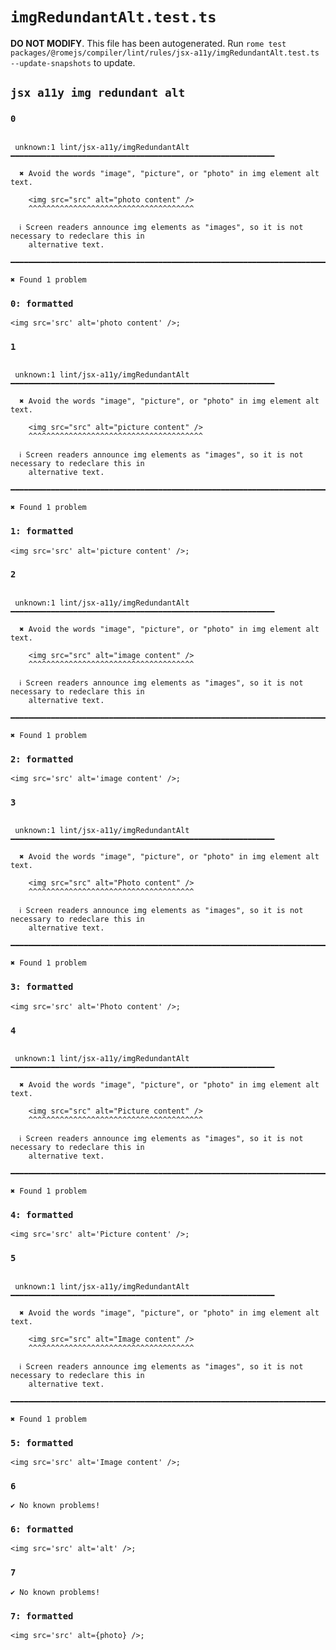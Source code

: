 # `imgRedundantAlt.test.ts`

**DO NOT MODIFY**. This file has been autogenerated. Run `rome test packages/@romejs/compiler/lint/rules/jsx-a11y/imgRedundantAlt.test.ts --update-snapshots` to update.

## `jsx a11y img redundant alt`

### `0`

```

 unknown:1 lint/jsx-a11y/imgRedundantAlt ━━━━━━━━━━━━━━━━━━━━━━━━━━━━━━━━━━━━━━━━━━━━━━━━━━━━━━━━━━━

  ✖ Avoid the words "image", "picture", or "photo" in img element alt text.

    <img src="src" alt="photo content" />
    ^^^^^^^^^^^^^^^^^^^^^^^^^^^^^^^^^^^^^

  ℹ Screen readers announce img elements as "images", so it is not necessary to redeclare this in
    alternative text.

━━━━━━━━━━━━━━━━━━━━━━━━━━━━━━━━━━━━━━━━━━━━━━━━━━━━━━━━━━━━━━━━━━━━━━━━━━━━━━━━━━━━━━━━━━━━━━━━━━━━

✖ Found 1 problem

```

### `0: formatted`

```
<img src='src' alt='photo content' />;

```

### `1`

```

 unknown:1 lint/jsx-a11y/imgRedundantAlt ━━━━━━━━━━━━━━━━━━━━━━━━━━━━━━━━━━━━━━━━━━━━━━━━━━━━━━━━━━━

  ✖ Avoid the words "image", "picture", or "photo" in img element alt text.

    <img src="src" alt="picture content" />
    ^^^^^^^^^^^^^^^^^^^^^^^^^^^^^^^^^^^^^^^

  ℹ Screen readers announce img elements as "images", so it is not necessary to redeclare this in
    alternative text.

━━━━━━━━━━━━━━━━━━━━━━━━━━━━━━━━━━━━━━━━━━━━━━━━━━━━━━━━━━━━━━━━━━━━━━━━━━━━━━━━━━━━━━━━━━━━━━━━━━━━

✖ Found 1 problem

```

### `1: formatted`

```
<img src='src' alt='picture content' />;

```

### `2`

```

 unknown:1 lint/jsx-a11y/imgRedundantAlt ━━━━━━━━━━━━━━━━━━━━━━━━━━━━━━━━━━━━━━━━━━━━━━━━━━━━━━━━━━━

  ✖ Avoid the words "image", "picture", or "photo" in img element alt text.

    <img src="src" alt="image content" />
    ^^^^^^^^^^^^^^^^^^^^^^^^^^^^^^^^^^^^^

  ℹ Screen readers announce img elements as "images", so it is not necessary to redeclare this in
    alternative text.

━━━━━━━━━━━━━━━━━━━━━━━━━━━━━━━━━━━━━━━━━━━━━━━━━━━━━━━━━━━━━━━━━━━━━━━━━━━━━━━━━━━━━━━━━━━━━━━━━━━━

✖ Found 1 problem

```

### `2: formatted`

```
<img src='src' alt='image content' />;

```

### `3`

```

 unknown:1 lint/jsx-a11y/imgRedundantAlt ━━━━━━━━━━━━━━━━━━━━━━━━━━━━━━━━━━━━━━━━━━━━━━━━━━━━━━━━━━━

  ✖ Avoid the words "image", "picture", or "photo" in img element alt text.

    <img src="src" alt="Photo content" />
    ^^^^^^^^^^^^^^^^^^^^^^^^^^^^^^^^^^^^^

  ℹ Screen readers announce img elements as "images", so it is not necessary to redeclare this in
    alternative text.

━━━━━━━━━━━━━━━━━━━━━━━━━━━━━━━━━━━━━━━━━━━━━━━━━━━━━━━━━━━━━━━━━━━━━━━━━━━━━━━━━━━━━━━━━━━━━━━━━━━━

✖ Found 1 problem

```

### `3: formatted`

```
<img src='src' alt='Photo content' />;

```

### `4`

```

 unknown:1 lint/jsx-a11y/imgRedundantAlt ━━━━━━━━━━━━━━━━━━━━━━━━━━━━━━━━━━━━━━━━━━━━━━━━━━━━━━━━━━━

  ✖ Avoid the words "image", "picture", or "photo" in img element alt text.

    <img src="src" alt="Picture content" />
    ^^^^^^^^^^^^^^^^^^^^^^^^^^^^^^^^^^^^^^^

  ℹ Screen readers announce img elements as "images", so it is not necessary to redeclare this in
    alternative text.

━━━━━━━━━━━━━━━━━━━━━━━━━━━━━━━━━━━━━━━━━━━━━━━━━━━━━━━━━━━━━━━━━━━━━━━━━━━━━━━━━━━━━━━━━━━━━━━━━━━━

✖ Found 1 problem

```

### `4: formatted`

```
<img src='src' alt='Picture content' />;

```

### `5`

```

 unknown:1 lint/jsx-a11y/imgRedundantAlt ━━━━━━━━━━━━━━━━━━━━━━━━━━━━━━━━━━━━━━━━━━━━━━━━━━━━━━━━━━━

  ✖ Avoid the words "image", "picture", or "photo" in img element alt text.

    <img src="src" alt="Image content" />
    ^^^^^^^^^^^^^^^^^^^^^^^^^^^^^^^^^^^^^

  ℹ Screen readers announce img elements as "images", so it is not necessary to redeclare this in
    alternative text.

━━━━━━━━━━━━━━━━━━━━━━━━━━━━━━━━━━━━━━━━━━━━━━━━━━━━━━━━━━━━━━━━━━━━━━━━━━━━━━━━━━━━━━━━━━━━━━━━━━━━

✖ Found 1 problem

```

### `5: formatted`

```
<img src='src' alt='Image content' />;

```

### `6`

```
✔ No known problems!

```

### `6: formatted`

```
<img src='src' alt='alt' />;

```

### `7`

```
✔ No known problems!

```

### `7: formatted`

```
<img src='src' alt={photo} />;

```
